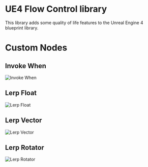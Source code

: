 # UE4 Flow Control library

This library adds some quality of life features to the Unreal Engine 4 blueprint library.

# Custom Nodes

## Invoke When
![Invoke When](https://nextcloud.mansisaksson.com:1443/index.php/s/wrgcKB2qJnLDGcw/preview)

## Lerp Float
![Lerp Float](https://nextcloud.mansisaksson.com:1443/index.php/s/kpDecoSt5XJJCSo/preview)

## Lerp Vector
![Lerp Vector](https://nextcloud.mansisaksson.com:1443/index.php/s/cXkTjBkG92LGwf3/preview)

## Lerp Rotator
![Lerp Rotator](https://nextcloud.mansisaksson.com:1443/index.php/s/qafy4JA3QxKn5tn/preview)
